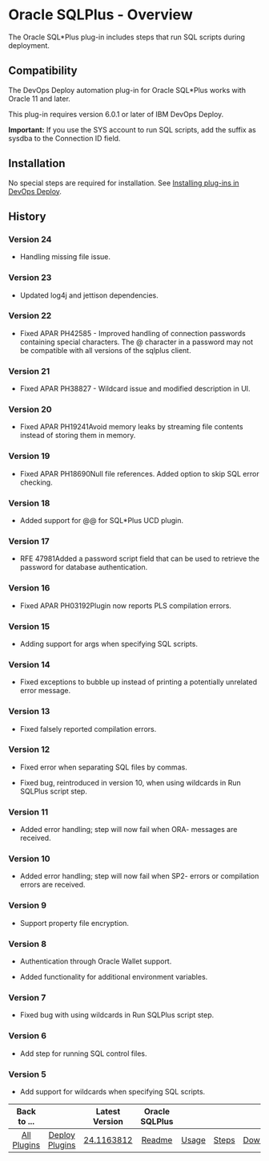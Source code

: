 
# Oracle SQLPlus - Overview

The Oracle SQL\*Plus plug-in includes steps that run SQL scripts during deployment.

## Compatibility

The DevOps Deploy automation plug-in for Oracle SQL\*Plus works with Oracle 11 and later.

This plug-in requires version 6.0.1 or later of IBM DevOps Deploy.

**Important:** If you use the SYS account to run SQL scripts, add the suffix as sysdba to the Connection ID field.

## Installation

No special steps are required for installation. See [Installing plug-ins in DevOps Deploy](https://community.ibm.com/community/user/wasdevops/blogs/laurel-dickson-bull1/2022/06/13/install-plugins "Installing plug-ins in DevOps Deploy").

## History

### Version 24

* Handling missing file issue.

### Version 23

* Updated log4j and jettison dependencies.

### Version 22

* Fixed APAR PH42585 - Improved handling of connection passwords containing special characters. The @ character in a password may not be compatible with all versions of the sqlplus client.

### Version 21

* Fixed APAR PH38827 - Wildcard issue and modified description in UI.

### Version 20

* Fixed APAR PH19241Avoid memory leaks by streaming file contents instead of storing them in memory.

### Version 19

* Fixed APAR PH18690Null file references. Added option to skip SQL error checking.

### Version 18

* Added support for @@ for SQL\*Plus UCD plugin.

### Version 17

* RFE 47981Added a password script field that can be used to retrieve the password for database authentication.

### Version 16

* Fixed APAR PH03192Plugin now reports PLS compilation errors.

### Version 15

* Adding support for args when specifying SQL scripts.

### Version 14

* Fixed exceptions to bubble up instead of printing a potentially unrelated error message.

### Version 13

- Fixed falsely reported compilation errors.

### Version 12

- Fixed error when separating SQL files by commas.

- Fixed bug, reintroduced in version 10, when using wildcards in Run SQLPlus script step.

### Version 11

- Added error handling; step will now fail when ORA- messages are received.

### Version 10

- Added error handling; step will now fail when SP2- errors or compilation errors are received.

### Version 9

- Support property file encryption.

### Version 8

- Authentication through Oracle Wallet support.

- Added functionality for additional environment variables.

### Version 7

- Fixed bug with using wildcards in Run SQLPlus script step.

### Version 6

- Add step for running SQL control files.

### Version 5

- Add support for wildcards when specifying SQL scripts.

|Back to ...||Latest Version|Oracle SQLPlus ||||
| :---: | :---: | :---: | :---: | :---: | :---: | :---: |
|[All Plugins](../../index.md)|[Deploy Plugins](../README.md)|[24.1163812](https://raw.githubusercontent.com/UrbanCode/IBM-UCD-PLUGINS/main/files/SQLPlus/ucd-SQLPlus-24.1163812.zip)|[Readme](README.md)|[Usage](usage.md)|[Steps](steps.md)|[Downloads](downloads.md)|
